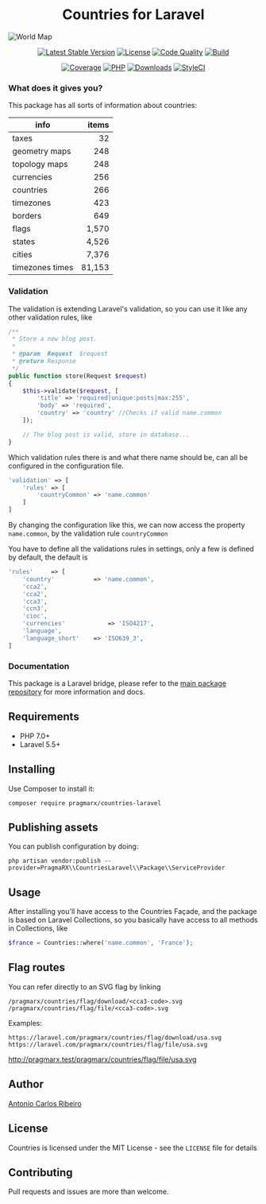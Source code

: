 <h1 align="center">
    Countries for Laravel
</h1>

![World Map](https://raw.githubusercontent.com/antonioribeiro/countries/master/docs/world-map-political-of-the-2013-nations-online-project-best.jpg)

<p align="center">
    <a href="https://packagist.org/packages/pragmarx/countries-laravel"><img alt="Latest Stable Version" src="https://img.shields.io/packagist/v/pragmarx/countries-laravel.svg?style=flat-square"></a>
    <a href="/antonioribeiro/countries/blob/master/LICENSE.md"><img alt="License" src="https://img.shields.io/badge/license-MIT-brightgreen.svg?style=flat-square"></a>
    <a href="https://scrutinizer-yaml.com/g/antonioribeiro/countries-laravel/?branch=master"><img alt="Code Quality" src="https://img.shields.io/scrutinizer/g/antonioribeiro/countries-laravel.svg?style=flat-square"></a>
    <a href="https://scrutinizer-yaml.com/g/antonioribeiro/countries-laravel/?branch=master"><img alt="Build" src="https://img.shields.io/scrutinizer/build/g/antonioribeiro/countries-laravel.svg?style=flat-square"></a>
</p>
<p align="center">
    <a href="https://scrutinizer-yaml.com/g/antonioribeiro/countries-laravel/?branch=master"><img alt="Coverage" src="https://img.shields.io/scrutinizer/coverage/g/antonioribeiro/countries-laravel.svg?style=flat-square"></a>
    <a href="https://travis-ci.org/antonioribeiro/countries-laravel"><img alt="PHP" src="https://img.shields.io/badge/PHP-7.0%20%7C%207.1%20%7C%207.2%20%7C%207.3-brightgreen.svg?style=flat"></a>
    <a href="https://packagist.org/packages/pragmarx/countries-laravel"><img alt="Downloads" src="https://img.shields.io/packagist/dt/pragmarx/countries-laravel.svg?style=flat-square"></a>
    <a href="https://styleci.io/repos/118451602"><img alt="StyleCI" src="https://styleci.io/repos/118451602/shield"></a>
</p>

### What does it gives you?

This package has all sorts of information about countries:

| info            | items |
------------------|-------:|
| taxes           | 32    |
| geometry maps   | 248   |
| topology maps   | 248   |
| currencies      | 256   |
| countries       | 266   |
| timezones       | 423   |
| borders         | 649   |
| flags           | 1,570  |
| states          | 4,526  |
| cities          | 7,376  |
| timezones times | 81,153 |

### Validation

The validation is extending Laravel's validation, so you can use it like any other validation rules, like

```php
/**
 * Store a new blog post.
 *
 * @param  Request  $request
 * @return Response
 */
public function store(Request $request)
{
    $this->validate($request, [
        'title' => 'required|unique:posts|max:255',
        'body' => 'required',
        'country' => 'country' //Checks if valid name.common
    ]);

    // The blog post is valid, store in database...
}
```

Which validation rules there is and what there name should be, can all be configured in the configuration file.

```php
'validation' => [
    'rules' => [
	    'countryCommon' => 'name.common'
	]
]
```

By changing the configuration like this, we can now access the property `name.common`, by the validation rule `countryCommon`

You have to define all the validations rules in settings, only a few is defined by default, the default is

```php
'rules' 	=> [
    'country' 			=> 'name.common',
    'cca2',
    'cca2',
    'cca3',
    'ccn3',
    'cioc',
    'currencies'			=> 'ISO4217',
    'language',
    'language_short'	=> 'ISO639_3',
]
```

### Documentation

This package is a Laravel bridge, please refer to the [main package repository](https://github.com/antonioribeiro/countries) for more information and docs.

## Requirements

- PHP 7.0+
- Laravel 5.5+

## Installing

Use Composer to install it:

```
composer require pragmarx/countries-laravel
```

## Publishing assets

You can publish configuration by doing:
```
php artisan vendor:publish --provider=PragmaRX\\CountriesLaravel\\Package\\ServiceProvider
```

## Usage

After installing you'll have access to the Countries Façade, and the package is based on Laravel Collections, so you basically have access to all methods in Collections, like

```php
$france = Countries::where('name.common', 'France');
```

## Flag routes

You can refer directly to an SVG flag by linking 

```
/pragmarx/countries/flag/download/<cca3-code>.svg
/pragmarx/countries/flag/file/<cca3-code>.svg
```

Examples:

```
https://laravel.com/pragmarx/countries/flag/download/usa.svg
https://laravel.com/pragmarx/countries/flag/file/usa.svg
```

http://pragmarx.test/pragmarx/countries/flag/file/usa.svg

## Author

[Antonio Carlos Ribeiro](http://twitter.com/iantonioribeiro)

## License

Countries is licensed under the MIT License - see the `LICENSE` file for details

## Contributing

Pull requests and issues are more than welcome.

